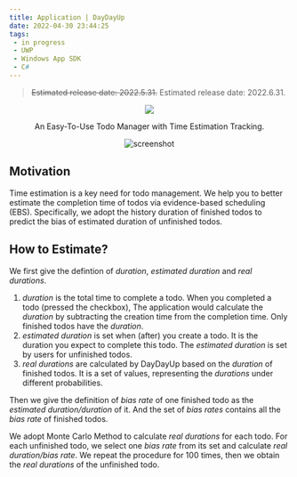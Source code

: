 ```yaml
---
title: Application | DayDayUp
date: 2022-04-30 23:44:25
tags:
 - in progress
 - UWP
 - Windows App SDK
 - C#
---
```

> ~~Estimated release date: 2022.5.31.~~
> Estimated release date: 2022.6.31.


<div align="center"> <img src=logo.jpg/> </div>

<p align="center">
  An Easy-To-Use Todo Manager with Time Estimation Tracking.  
</p>

<p align="center"> <img src=1.jpg alt="screenshot" /> </p>


## Motivation

Time estimation is a key need for todo management. We help you to better estimate the completion time of todos via evidence-based scheduling (EBS). Specifically, we adopt the history duration of finished todos to predict the bias of estimated duration of unfinished todos.

## How to Estimate?

We first give the defintion of _duration_, _estimated duration_ and _real durations_.

1. _duration_ is the total time to complete a todo. When you completed a todo (pressed the checkbox), The application would calculate the _duration_ by subtracting the creation time from the completion time. Only finished todos have the _duration_.
2. _estimated duration_ is set when (after) you create a todo. It is the duration you expect to complete this todo. The _estimated duration_ is set by users for unfinished todos.
3. _real durations_ are calculated by DayDayUp based on the _duration_ of finished todos. It is a set of values, representing the _durations_ under different probabilities.

Then we give the definition of _bias rate_ of one finished todo as the _estimated duration/duration_ of it. And the set of _bias rates_ contains all the _bias rate_ of finished todos.

We adopt Monte Carlo Method to calculate _real durations_ for each todo. For each unfinished todo, we select one _bias rate_ from its set and calculate _real duration/bias rate_. We repeat the procedure for 100 times, then we obtain the _real durations_ of the unfinished todo.